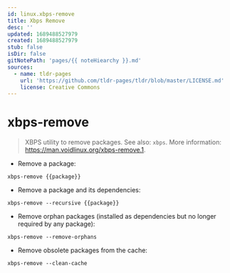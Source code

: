 ```yaml
---
id: linux.xbps-remove
title: Xbps Remove
desc: ''
updated: 1689488527979
created: 1689488527979
stub: false
isDir: false
gitNotePath: 'pages/{{ noteHiearchy }}.md'
sources:
  - name: tldr-pages
    url: 'https://github.com/tldr-pages/tldr/blob/master/LICENSE.md'
    license: Creative Commons
---
```

# xbps-remove

> XBPS utility to remove packages.
> See also: `xbps`.
> More information: <https://man.voidlinux.org/xbps-remove.1>.

- Remove a package:

`xbps-remove {{package}}`

- Remove a package and its dependencies:

`xbps-remove --recursive {{package}}`

- Remove orphan packages (installed as dependencies but no longer required by any package):

`xbps-remove --remove-orphans`

- Remove obsolete packages from the cache:

`xbps-remove --clean-cache`

